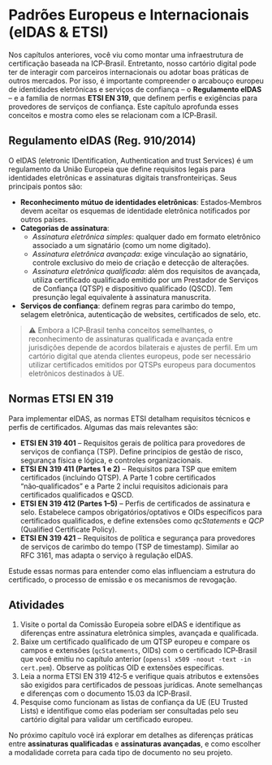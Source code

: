 # Padrões Europeus e Internacionais (eIDAS & ETSI)

Nos capítulos anteriores, você viu como montar uma infraestrutura de certificação baseada na ICP‑Brasil. Entretanto, nosso cartório digital pode ter de interagir com parceiros internacionais ou adotar boas práticas de outros mercados. Por isso, é importante compreender o arcabouço europeu de identidades eletrônicas e serviços de confiança – o **Regulamento eIDAS** – e a família de normas **ETSI EN 319**, que definem perfis e exigências para provedores de serviços de confiança. Este capítulo aprofunda esses conceitos e mostra como eles se relacionam com a ICP‑Brasil.

## Regulamento eIDAS (Reg. 910/2014)

O eIDAS (eletronic IDentification, Authentication and trust Services) é um regulamento da União Europeia que define requisitos legais para identidades eletrônicas e assinaturas digitais transfronteiriças. Seus principais pontos são:

- **Reconhecimento mútuo de identidades eletrônicas**: Estados‑Membros devem aceitar os esquemas de identidade eletrônica notificados por outros países.
- **Categorias de assinatura**:
  - *Assinatura eletrônica simples*: qualquer dado em formato eletrônico associado a um signatário (como um nome digitado).
  - *Assinatura eletrônica avançada*: exige vinculação ao signatário, controle exclusivo do meio de criação e detecção de alterações.
  - *Assinatura eletrônica qualificada*: além dos requisitos de avançada, utiliza certificado qualificado emitido por um Prestador de Serviços de Confiança (QTSP) e dispositivo qualificado (QSCD). Tem presunção legal equivalente à assinatura manuscrita.
- **Serviços de confiança**: definem regras para carimbo do tempo, selagem eletrônica, autenticação de websites, certificados de selo, etc.

> ⚠️ Embora a ICP‑Brasil tenha conceitos semelhantes, o reconhecimento de assinaturas qualificada e avançada entre jurisdições depende de acordos bilaterais e ajustes de perfil. Em um cartório digital que atenda clientes europeus, pode ser necessário utilizar certificados emitidos por QTSPs europeus para documentos eletrônicos destinados à UE.

## Normas ETSI EN 319

Para implementar eIDAS, as normas ETSI detalham requisitos técnicos e perfis de certificados. Algumas das mais relevantes são:

- **ETSI EN 319 401** – Requisitos gerais de política para provedores de serviços de confiança (TSP). Define princípios de gestão de risco, segurança física e lógica, e controles organizacionais.
- **ETSI EN 319 411 (Partes 1 e 2)** – Requisitos para TSP que emitem certificados (incluindo QTSP). A Parte 1 cobre certificados “não‑qualificados” e a Parte 2 inclui requisitos adicionais para certificados qualificados e QSCD.
- **ETSI EN 319 412 (Partes 1–5)** – Perfis de certificados de assinatura e selo. Estabelece campos obrigatórios/optativos e OIDs específicos para certificados qualificados, e define extensões como *qcStatements* e *QCP* (Qualified Certificate Policy).
- **ETSI EN 319 421** – Requisitos de política e segurança para provedores de serviços de carimbo do tempo (TSP de timestamp). Similar ao RFC 3161, mas adapta o serviço à regulação eIDAS.

Estude essas normas para entender como elas influenciam a estrutura do certificado, o processo de emissão e os mecanismos de revogação.

## Atividades

1. Visite o portal da Comissão Europeia sobre eIDAS e identifique as diferenças entre assinatura eletrônica simples, avançada e qualificada.
2. Baixe um certificado qualificado de um QTSP europeu e compare os campos e extensões (`qcStatements`, OIDs) com o certificado ICP‑Brasil que você emitiu no capítulo anterior (`openssl x509 -noout -text -in cert.pem`). Observe as políticas OID e extensões específicas.
3. Leia a norma ETSI EN 319 412‑5 e verifique quais atributos e extensões são exigidos para certificados de pessoas jurídicas. Anote semelhanças e diferenças com o documento 15.03 da ICP‑Brasil.
4. Pesquise como funcionam as listas de confiança da UE (EU Trusted Lists) e identifique como elas poderiam ser consultadas pelo seu cartório digital para validar um certificado europeu.

No próximo capítulo você irá explorar em detalhes as diferenças práticas entre **assinaturas qualificadas** e **assinaturas avançadas**, e como escolher a modalidade correta para cada tipo de documento no seu projeto.
